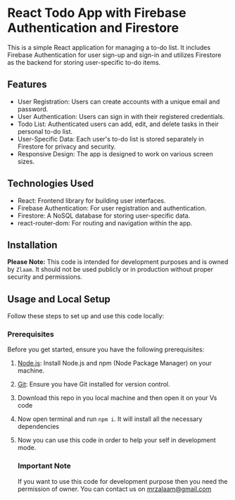 # React Todo App with Firebase Authentication and Firestore

This is a simple React application for managing a to-do list. It includes Firebase Authentication for user sign-up and sign-in and utilizes Firestore as the backend for storing user-specific to-do items.

## Features

- User Registration: Users can create accounts with a unique email and password.
- User Authentication: Users can sign in with their registered credentials.
- Todo List: Authenticated users can add, edit, and delete tasks in their personal to-do list.
- User-Specific Data: Each user's to-do list is stored separately in Firestore for privacy and security.
- Responsive Design: The app is designed to work on various screen sizes.

## Technologies Used

- React: Frontend library for building user interfaces.
- Firebase Authentication: For user registration and authentication.
- Firestore: A NoSQL database for storing user-specific data.
- react-router-dom: For routing and navigation within the app.

## Installation

**Please Note:** This code is intended for development purposes and is owned by `Zlaam`. It should not be used publicly or in production without proper security and permissions.

## Usage and Local Setup

Follow these steps to set up and use this code locally:

### Prerequisites

Before you get started, ensure you have the following prerequisites:

1. [Node.js](https://nodejs.org/): Install Node.js and npm (Node Package Manager) on your machine.

2. [Git](https://git-scm.com/): Ensure you have Git installed for version control.

3. Download this repo in you local machine and then open it on your Vs code

4. Now open terminal and run  `npm i`. It will install all the necessary  dependencies

5. Now you can use this code in order to help your self in development mode.

   ### Important Note
   If you want to use this code for development  purpose then you need the permission of owner. You can contact us on [mrzalaam@gmail.com](https://www.mrzalaam@gmail.com)

